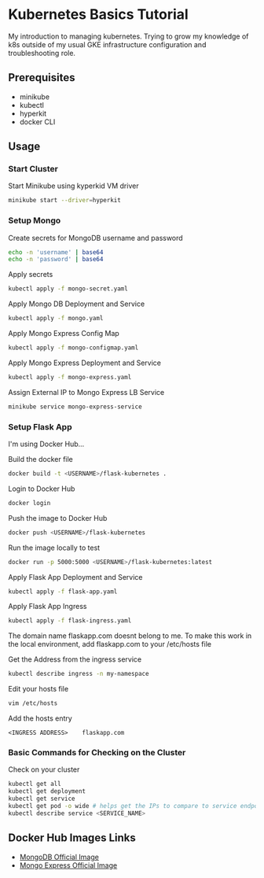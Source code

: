 
# Kubernetes Basics Tutorial

My introduction to managing kubernetes.
Trying to grow my knowledge of k8s outside of my usual GKE infrastructure configuration and troubleshooting role.

## Prerequisites
- minikube
- kubectl
- hyperkit
- docker CLI

## Usage

### Start Cluster

Start Minikube using kyperkid VM driver
```bash
minikube start --driver=hyperkit
```

### Setup Mongo

Create secrets for MongoDB username and password
```bash
echo -n 'username' | base64
echo -n 'password' | base64
```

Apply secrets
```bash
kubectl apply -f mongo-secret.yaml
```

Apply Mongo DB Deployment and Service
```bash
kubectl apply -f mongo.yaml
```

Apply Mongo Express Config Map
```bash
kubectl apply -f mongo-configmap.yaml
```

Apply Mongo Express Deployment and Service
```bash
kubectl apply -f mongo-express.yaml
```

Assign External IP to Mongo Express LB Service
```bash
minikube service mongo-express-service
```


### Setup Flask App

I'm using Docker Hub...

Build the docker file
```bash
docker build -t <USERNAME>/flask-kubernetes .
```

Login to Docker Hub
```bash
docker login
```

Push the image to Docker Hub
```bash
docker push <USERNAME>/flask-kubernetes
```

Run the image locally to test
```bash
docker run -p 5000:5000 <USERNAME>/flask-kubernetes:latest
```

Apply Flask App Deployment and Service
```bash
kubectl apply -f flask-app.yaml
```

Apply Flask App Ingress
```bash
kubectl apply -f flask-ingress.yaml
```

The domain name flaskapp.com doesnt belong to me. To make this work in the local environment, add flaskapp.com to your /etc/hosts file

Get the Address from the ingress service
```bash
kubectl describe ingress -n my-namespace
```

Edit your hosts file
```bash
vim /etc/hosts
```

Add the hosts entry
```
<INGRESS ADDRESS>    flaskapp.com
```

<!-- Assign External IP to Flask App LB Service
```bash
minikube service flask-app-service
``` -->

### Basic Commands for Checking on the Cluster
Check on your cluster
```bash
kubectl get all
kubectl get deployment
kubectl get service
kubectl get pod -o wide # helps get the IPs to compare to service endpoints
kubectl describe service <SERVICE_NAME>
```


## Docker Hub Images Links
- [MongoDB Official Image](https://hub.docker.com/_/mongo)
- [Mongo Express Official Image](https://hub.docker.com/_/mongo-express)
